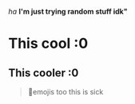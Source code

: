 *ha*
**I'm just trying random stuff idk"**
# This cool :0
## This cooler :0
> 💯emojis too this is sick

